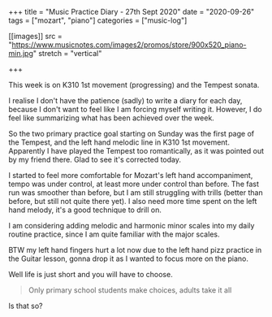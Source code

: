 +++
title = "Music Practice Diary - 27th Sept 2020"
date = "2020-09-26"
tags = ["mozart", "piano"]
categories = ["music-log"]

[[images]]
  src = "https://www.musicnotes.com/images2/promos/store/900x520_piano-min.jpg"
  stretch = "vertical"

+++

This week is on K310 1st movement (progressing) and the Tempest sonata.
<!--more-->

I realise I don't have the patience (sadly) to write a diary for each day, because I don't want to feel like I am forcing myself writing it. However, I do feel like summarizing what has been achieved over the week.

So the two primary practice goal starting on Sunday was the first page of the Tempest, and the left hand melodic line in K310 1st movement. Apparently I have played the Tempest too romantically, as it was pointed out by my friend there. Glad to see it's corrected today.

I started to feel more comfortable for Mozart's left hand accompaniment, tempo was under control, at least more under control than before. The fast run was smoother than before, but I am still struggling with trills (better than before, but still not quite there yet). I also need more time spent on the left hand melody, it's a good technique to drill on.

I am considering adding melodic and harmonic minor scales into my daily routine practice, since I am quite familiar with the major scales. 

BTW my left hand fingers hurt a lot now due to the left hand pizz practice in the Guitar lesson, gonna drop it as I wanted to focus more on the piano.

Well life is just short and you will have to choose. 

> Only primary school students make choices, adults take it all

Is that so?